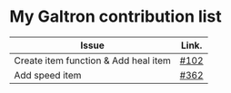 My Galtron contribution list
============================

| Issue                 | Link. |
|-----------------------|-------|
|Create item function & Add heal item |[#102](https://github.com/inureyes/Galtron/issues/102)|
|Add speed item|[#362](https://github.com/inureyes/Galtron/issues/362)|

